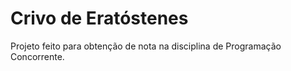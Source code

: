 # Crivo de Eratóstenes
Projeto feito para obtenção de nota na disciplina de Programação Concorrente. 

